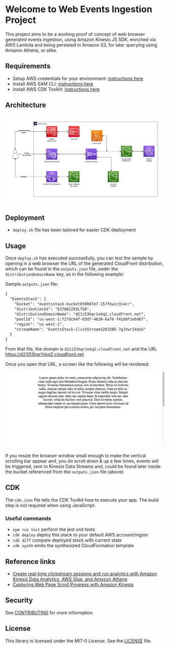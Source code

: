 # Welcome to Web Events Ingestion Project

This project aims to be a working proof of concept of web browser generated events ingestion, using Amazon Kinesis JS SDK, enriched via AWS Lambda and being persisted in Amazon S3, for later querying using Amazon Athena, or alike.

## Requirements

* Setup AWS credentials for your environment: [instructions here](https://docs.aws.amazon.com/cli/latest/userguide/cli-configure-files.html)
* Install AWS SAM CLI: [instructions here](https://docs.aws.amazon.com/serverless-application-model/latest/developerguide/install-sam-cli.html)
* Install AWS CDK Toolkit: [instructions here](https://docs.aws.amazon.com/cdk/v2/guide/cli.html)

## Architecture

![Architecture Diagram](assets/arch.png)

## Deployment

* `deploy.sh` file has been tailored for easier CDK deployment

## Usage 

Once `deploy.sh` has executed successfully, you can test the sample by opening in a web browser the URL of the generated CloudFront distribution, which can be found in the `outputs.json` file, under the `distributionDomainName` key, as in the following example:

Sample `outputs.json` file:

```
{
  "EventsStack": {
    "bucket": "eventsstack-bucket839087e7-157fkwiz3i4cr",
    "distributionId": "E37A62Z43LTGA",
    "distributionDomainName": "d21i53hqr1nkq2.cloudfront.net",
    "poolId": "us-west-1:f27dc64f-03d7-4638-6a76-f41d8f1e6d67",
    "region": "us-west-1",
    "streamName": "EventsStack-ClickStream12632BE-7gJVwrI4dsG"
  }
}
```

From that file, the domain is `d21i53hqr1nkq2.cloudfront.net` and the URL https://d21i53hqr1nkq2.cloudfront.net

Once you open that URL, a screen like the following will be rendered:

![Web Screenshot](assets/doc/usage-screenshot-1.png)

If you resize the browser window small enough to make the vertical scrolling bar appear and, you do scroll down & up a few times, events will be triggered, sent to Kinesis Data Streams and, could be found later inside the bucket referenced from the `outputs.json` file (above)

## CDK

The `cdk.json` file tells the CDK Toolkit how to execute your app. The build step is not required when using JavaScript.

### Useful commands

* `npm run test`         perform the jest unit tests
* `cdk deploy`           deploy this stack to your default AWS account/region
* `cdk diff`             compare deployed stack with current state
* `cdk synth`            emits the synthesized CloudFormation template

## Reference links
- [Create real-time clickstream sessions and run analytics with Amazon Kinesis Data Analytics, AWS Glue, and Amazon Athena](https://aws.amazon.com/blogs/big-data/create-real-time-clickstream-sessions-and-run-analytics-with-amazon-kinesis-data-analytics-aws-glue-and-amazon-athena/)
- [Capturing Web Page Scroll Progress with Amazon Kinesis](https://docs.aws.amazon.com/sdk-for-javascript/v2/developer-guide/kinesis-examples-capturing-page-scrolling.html)

## Security

See [CONTRIBUTING](CONTRIBUTING.md#security-issue-notifications) for more information.

## License

This library is licensed under the MIT-0 License. See the [LICENSE](LICENSE) file.